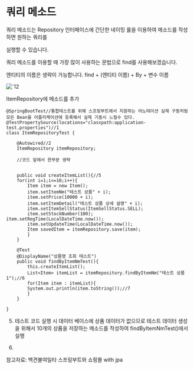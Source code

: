쿼리 메소드
===

쿼리 메소드는 Repository 인터페이스에 간단한 네이밍 룰을 이용하여 메소드를 작성하면 원하는 쿼리를

실행할 수 있습니다.

쿼리 메소드를 이용할 때 가장 많이 사용하는 문법으로 find를 사용해보겠습니다.

엔티티의 이름은 생략이 가능합니다.  find + (엔티티 이름) + By + 변수 이름

![`12](https://user-images.githubusercontent.com/100178951/201676000-a49cea90-f2f4-47a7-b21e-fb926e45c4e8.png)

ItemRepository에 메소드를 추가


    @SpringBootTest//통합테스트를 위해 스프링부트에서 지원하는 어노테이션 실제 구동처럼 모든 Bean을 어플리케이션에 등록해서 실제 기동시 느릴수 있다.
    @TestPropertySource(locations="classpath:application-test.properties")//1
    class ItemRepositoryTest {
    
        @Autowired//2
        ItemRepository itemRepository;
        
        //코드 앞에서 한부분 생략
        
        
        public void createItemList(){//5 
        for(int i=1;i<=10;i++){
            Item item = new Item();
            item.setItemNm("테스트 상품" + i);
            item.setPrice(10000 + i);
            item.setItemDetail("테스트 상품 상세 설명" + i);
            item.setItemSellStatus(ItemSellStatus.SELL);
            item.setStockNumber(100); item.setRegTime(LocalDateTime.now());
            item.setUpdateTime(LocalDateTime.now());
            Item savedItem = itemRepository.save(item);
            }
        }

        @Test
        @DisplayName("상품명 조회 테스트")
        public void findByItemNmTest(){
            this.createItemList();
            List<Item> itemList = itemRepository.findByItemNm("테스트 상품1");//6
            for(Item item : itemList){
            System.out.println(item.toString());//7
            }
        }
    
    }
 
 
 5. 테스트 코드 실행 시 데이터 베이스에 상품 데이터가 없으므로 테스트 데이터 생성을 위해서 10개의 상품을 저장하는 메소드를 작성하여 findByItemNmTest()에서 실행

 6. 

참고자료: 백견불여일타 스프링부트와 쇼핑몰 with jpa
